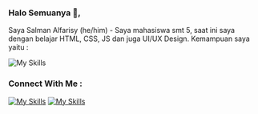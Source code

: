### Halo Semuanya 👋,

Saya Salman Alfarisy (he/him) - Saya mahasiswa smt 5, saat ini saya dengan belajar HTML, CSS, JS dan juga UI/UX Design. Kemampuan saya yaitu :

![My Skills](https://skillicons.dev/icons?i=html,css,js,figma&theme=light)

### Connect With Me : 
<a href="https://www.instagram.com/salmanalfarisssy/">![My Skills](https://skillicons.dev/icons?i=instagram&theme=light)</a>
<a href="https://www.linkedin.com/in/salmanalfarisy/">![My Skills](https://skillicons.dev/icons?i=linkedin&theme=light)</a>



